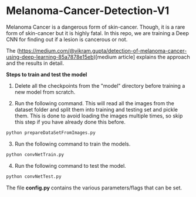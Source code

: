 # Melanoma-Cancer-Detection-V1

Melanoma Cancer is a dangerous form of skin-cancer. Though, it is a rare form of skin-cancer but it is highly fatal. In this repo, we are training a Deep CNN for finding out if a lesion is cancerous or not.

The (https://medium.com/@vikram.gupta/detection-of-melanoma-cancer-using-deep-learning-85a7878e15eb)[medium article] explains the approach and the results in detail.

<b>Steps to train and test the model</b>

1) Delete all the checkpoints from the "model" directory before training a new model from scratch.

2) Run the following command. This will read all the images from the dataset folder and split them into training and testing set and pickle them. This is done to avoid loading the images multiple times, so skip this step if you have already done this before.
```python
python prepareDataSetFromImages.py 
```

3) Run the following command to train the models. 
```python
python convNetTrain.py
```

4) Run the following command to test the model.
```python
python convNetTest.py 
```

The file <b> config.py </b> contains the various parameters/flags that can be set.
